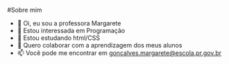 #Sobre mim
- 👋 Oi, eu sou a professora Margarete
- 👀 Estou interessada em Programação
- 🌱 Estou estudando  html/CSS
- 💞️ Quero colaborar com a aprendizagem dos meus alunos
- 📫 Você pode me encontrar em goncalves.margarete@escola.pr.gov.br



